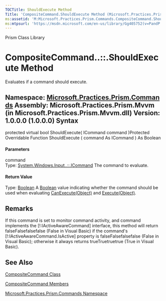 ```yaml
---
TOCTitle: ShouldExecute Method
Title: 'CompositeCommand.ShouldExecute Method (Microsoft.Practices.Prism.Commands)'
ms:assetid: 'M:Microsoft.Practices.Prism.Commands.CompositeCommand.ShouldExecute(System.Windows.Input.ICommand)'
ms:mtpsurl: 'https://msdn.microsoft.com/en-us/library/Gg405752(v=PandP.50)'
---
```


Prism Class Library

CompositeCommand..::.ShouldExecute Method
=========================================

Evaluates if a command should execute.

**Namespace:** [Microsoft.Practices.Prism.Commands](https://msdn.microsoft.com/n:microsoft.practices.prism.commands)
**Assembly:** Microsoft.Practices.Prism.Mvvm (in Microsoft.Practices.Prism.Mvvm.dll) Version: 1.0.0.0 (1.0.0.0)
Syntax
------

<span id="syntaxToggle"></span>protected virtual bool ShouldExecute( ICommand command )Protected Overridable Function ShouldExecute ( command As ICommand ) As Boolean
#### Parameters

command  
Type: [System.Windows.Input..::.ICommand](http://msdn2.microsoft.com/en-us/library/ms616869)
The command to evaluate.

#### Return Value

Type: [Boolean](http://msdn2.microsoft.com/en-us/library/a28wyd50)
A [Boolean](http://msdn2.microsoft.com/en-us/library/a28wyd50) value indicating whether the command should be used when evaluating [CanExecute(Object)](https://msdn.microsoft.com/m:microsoft.practices.prism.commands.compositecommand.canexecute(system.object)) and [Execute(Object)](https://msdn.microsoft.com/m:microsoft.practices.prism.commands.compositecommand.execute(system.object)).

Remarks
-------

<span id="remarksToggle"></span> If this command is set to monitor command activity, and command implements the \[!:IActiveAwareCommand\] interface, this method will return falseFalsefalsefalse (False in Visual Basic) if the command's \[!:IActiveAwareCommand.IsActive\] property is falseFalsefalsefalse (False in Visual Basic); otherwise it always returns trueTruetruetrue (True in Visual Basic).

See Also
--------

<span id="seeAlsoToggle"></span>
[CompositeCommand Class](https://msdn.microsoft.com/t:microsoft.practices.prism.commands.compositecommand)

[CompositeCommand Members](https://msdn.microsoft.com/allmembers.t:microsoft.practices.prism.commands.compositecommand)

[Microsoft.Practices.Prism.Commands Namespace](https://msdn.microsoft.com/n:microsoft.practices.prism.commands)
